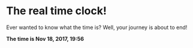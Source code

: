 # The real time clock!

Ever wanted to know what the time is? Well, your journey is about to end!

**The time is Nov 18, 2017, 19:56**